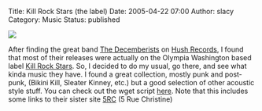Title: Kill Rock Stars (the label)
Date: 2005-04-22 07:00
Author: slacy
Category: Music
Status: published

![](http://slacy.com/blog/images/killrockstars.gif)

After finding the great band [The
Decemberists](http://decemberists.com/) on [Hush
Records](http://hushrecords.com/), I found that most of their releases
were actually on the Olympia Washington based label [Kill Rock
Stars](http://killrockstars.com/). So, I decided to do my usual, go
there, and see what kinda music they have. I found a great collection,
mostly punk and post-punk, (Bikini Kill, Sleater Kinney, etc.) but a
good selection of other acoustic style stuff. You can check out the wget
script [here](http://slacy.com/music/killrockstars.wget). Note that this
includes some links to their sister site [5RC](http://5rc.com/) (5 Rue
Christine)  
  
  

